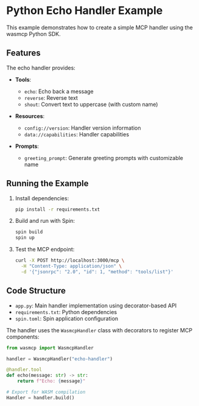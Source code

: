 # Python Echo Handler Example

This example demonstrates how to create a simple MCP handler using the wasmcp Python SDK.

## Features

The echo handler provides:

- **Tools**: 
  - `echo`: Echo back a message
  - `reverse`: Reverse text
  - `shout`: Convert text to uppercase (with custom name)

- **Resources**:
  - `config://version`: Handler version information
  - `data://capabilities`: Handler capabilities

- **Prompts**:
  - `greeting_prompt`: Generate greeting prompts with customizable name

## Running the Example

1. Install dependencies:
   ```bash
   pip install -r requirements.txt
   ```

2. Build and run with Spin:
   ```bash
   spin build
   spin up
   ```

3. Test the MCP endpoint:
   ```bash
   curl -X POST http://localhost:3000/mcp \
     -H "Content-Type: application/json" \
     -d '{"jsonrpc": "2.0", "id": 1, "method": "tools/list"}'
   ```

## Code Structure

- `app.py`: Main handler implementation using decorator-based API
- `requirements.txt`: Python dependencies
- `spin.toml`: Spin application configuration

The handler uses the `WasmcpHandler` class with decorators to register MCP components:

```python
from wasmcp import WasmcpHandler

handler = WasmcpHandler("echo-handler")

@handler.tool
def echo(message: str) -> str:
    return f"Echo: {message}"

# Export for WASM compilation
Handler = handler.build()
```